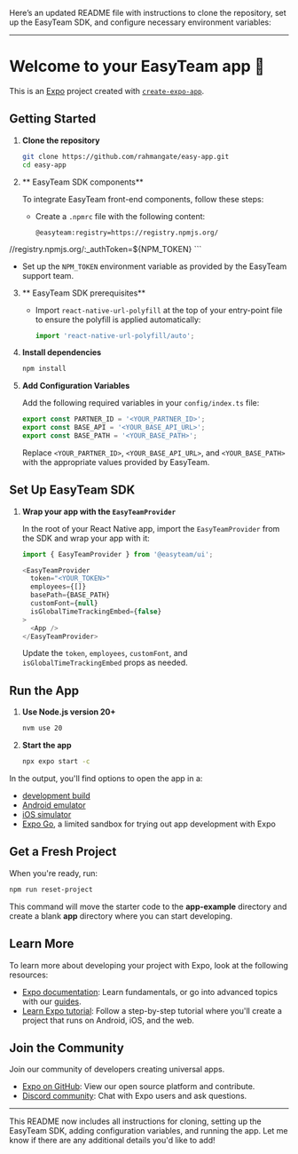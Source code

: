 Here’s an updated README file with instructions to clone the repository, set up the EasyTeam SDK, and configure necessary environment variables:

---

# Welcome to your EasyTeam app 👋

This is an [Expo](https://expo.dev) project created with [`create-expo-app`](https://www.npmjs.com/package/create-expo-app).

## Getting Started

1. **Clone the repository**

   ```bash
   git clone https://github.com/rahmangate/easy-app.git
   cd easy-app
   ```


2. ** EasyTeam SDK components**

   To integrate EasyTeam front-end components, follow these steps:

   - Create a `.npmrc` file with the following content:

     ```
     @easyteam:registry=https://registry.npmjs.org/
//registry.npmjs.org/:_authToken=${NPM_TOKEN}
     ```

   - Set up the `NPM_TOKEN` environment variable as provided by the EasyTeam support team.

3. ** EasyTeam SDK prerequisites**

   - Import `react-native-url-polyfill` at the top of your entry-point file to ensure the polyfill is applied automatically:

     ```javascript
     import 'react-native-url-polyfill/auto';
     ```

4. **Install dependencies**

   ```bash
   npm install
   ```

5. **Add Configuration Variables**

   Add the following required variables in your `config/index.ts` file:

   ```javascript
   export const PARTNER_ID = '<YOUR_PARTNER_ID>';
   export const BASE_API = '<YOUR_BASE_API_URL>';
   export const BASE_PATH = '<YOUR_BASE_PATH>';
   ```

   Replace `<YOUR_PARTNER_ID>`, `<YOUR_BASE_API_URL>`, and `<YOUR_BASE_PATH>` with the appropriate values provided by EasyTeam.

## Set Up EasyTeam SDK

1. **Wrap your app with the `EasyTeamProvider`**

   In the root of your React Native app, import the `EasyTeamProvider` from the SDK and wrap your app with it:

   ```javascript
   import { EasyTeamProvider } from '@easyteam/ui';

   <EasyTeamProvider
     token="<YOUR_TOKEN>"
     employees={[]}
     basePath={BASE_PATH}
     customFont={null}
     isGlobalTimeTrackingEmbed={false}
   >
     <App />
   </EasyTeamProvider>
   ```

   Update the `token`, `employees`, `customFont`, and `isGlobalTimeTrackingEmbed` props as needed.

## Run the App

1. **Use Node.js version 20+**

   ```bash
   nvm use 20
   ```

2. **Start the app**

   ```bash
   npx expo start -c
   ```

In the output, you'll find options to open the app in a:

- [development build](https://docs.expo.dev/develop/development-builds/introduction/)
- [Android emulator](https://docs.expo.dev/workflow/android-studio-emulator/)
- [iOS simulator](https://docs.expo.dev/workflow/ios-simulator/)
- [Expo Go](https://expo.dev/go), a limited sandbox for trying out app development with Expo

## Get a Fresh Project

When you're ready, run:

```bash
npm run reset-project
```

This command will move the starter code to the **app-example** directory and create a blank **app** directory where you can start developing.

## Learn More

To learn more about developing your project with Expo, look at the following resources:

- [Expo documentation](https://docs.expo.dev/): Learn fundamentals, or go into advanced topics with our [guides](https://docs.expo.dev/guides).
- [Learn Expo tutorial](https://docs.expo.dev/tutorial/introduction/): Follow a step-by-step tutorial where you'll create a project that runs on Android, iOS, and the web.

## Join the Community

Join our community of developers creating universal apps.

- [Expo on GitHub](https://github.com/expo/expo): View our open source platform and contribute.
- [Discord community](https://chat.expo.dev): Chat with Expo users and ask questions.

---

This README now includes all instructions for cloning, setting up the EasyTeam SDK, adding configuration variables, and running the app. Let me know if there are any additional details you'd like to add!